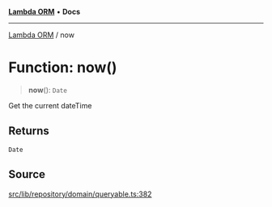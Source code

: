 [**Lambda ORM**](../README.md) • **Docs**

***

[Lambda ORM](../README.md) / now

# Function: now()

> **now**(): `Date`

Get the current dateTime

## Returns

`Date`

## Source

[src/lib/repository/domain/queryable.ts:382](https://github.com/lambda-orm/lambdaorm-base/blob/b57bb1d116951848254ba54a2a732f51efc20654/src/lib/repository/domain/queryable.ts#L382)
